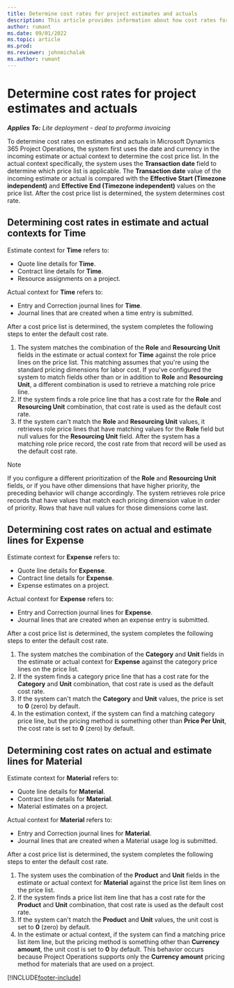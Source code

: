 ```yaml
---
title: Determine cost rates for project estimates and actuals
description: This article provides information about how cost rates for project estimates and actuals are determined.
author: rumant
ms.date: 09/01/2022
ms.topic: article
ms.prod:
ms.reviewer: johnmichalak
ms.author: rumant
---
```


# Determine cost rates for project estimates and actuals

_**Applies To:** Lite deployment - deal to proforma invoicing_

To determine cost rates on estimates and actuals in Microsoft Dynamics 365 Project Operations, the system first uses the date and currency in the incoming estimate or actual context to determine the cost price list. In the actual context specifically, the system uses the **Transaction date** field to determine which price list is applicable. The **Transaction date** value of the incoming estimate or actual is compared with the **Effective Start (Timezone independent)** and **Effective End (Timezone independent)** values on the price list. After the cost price list is determined, the system determines cost rate. 

## Determining cost rates in estimate and actual contexts for Time

Estimate context for **Time** refers to:

- Quote line details for **Time**.
- Contract line details for **Time**.
- Resource assignments on a project.

Actual context for **Time** refers to:

- Entry and Correction journal lines for **Time**.
- Journal lines that are created when a time entry is submitted.

After a cost price list is determined, the system completes the following steps to enter the default cost rate.

1. The system matches the combination of the **Role** and **Resourcing Unit** fields in the estimate or actual context for **Time** against the role price lines on the price list. This matching assumes that you're using the standard pricing dimensions for labor cost. If you've configured the system to match fields other than or in addition to **Role** and **Resourcing Unit**, a different combination is used to retrieve a matching role price line.
1. If the system finds a role price line that has a cost rate for the **Role** and **Resourcing Unit** combination, that cost rate is used as the default cost rate.
1. If the system can't match the **Role** and **Resourcing Unit** values, it retrieves role price lines that have matching values for the **Role** field but null values for the **Resourcing Unit** field. After the system has a matching role price record, the cost rate from that record will be used as the default cost rate.

> [!NOTE]
> If you configure a different prioritization of the **Role** and **Resourcing Unit** fields, or if you have other dimensions that have higher priority, the preceding behavior will change accordingly. The system retrieves role price records that have values that match each pricing dimension value in order of priority. Rows that have null values for those dimensions come last.

## Determining cost rates on actual and estimate lines for Expense

Estimate context for **Expense** refers to:

- Quote line details for **Expense**.
- Contract line details for **Expense**.
- Expense estimates on a project.

Actual context for **Expense** refers to:

- Entry and Correction journal lines for **Expense**.
- Journal lines that are created when an expense entry is submitted.

After a cost price list is determined, the system completes the following steps to enter the default cost rate.

1. The system matches the combination of the **Category** and **Unit** fields in the estimate or actual context for **Expense** against the category price lines on the price list.
1. If the system finds a category price line that has a cost rate for the **Category** and **Unit** combination, that cost rate is used as the default cost rate.
1. If the system can't match the **Category** and **Unit** values, the price is set to **0** (zero) by default.
1. In the estimation context, if the system can find a matching category price line, but the pricing method is something other than **Price Per Unit**, the cost rate is set to **0** (zero) by default.

## Determining cost rates on actual and estimate lines for Material

Estimate context for **Material** refers to:

- Quote line details for **Material**.
- Contract line details for **Material**.
- Material estimates on a project.

Actual context for **Material** refers to:

- Entry and Correction journal lines for **Material**.
- Journal lines that are created when a Material usage log is submitted.

After a cost price list is determined, the system completes the following steps to enter the default cost rate.

1. The system uses the combination of the **Product** and **Unit** fields in the estimate or actual context for **Material** against the price list item lines on the price list.
1. If the system finds a price list item line that has a cost rate for the **Product** and **Unit** combination, that cost rate is used as the default cost rate.
1. If the system can't match the **Product** and **Unit** values, the unit cost is set to **0** (zero) by default.
1. In the estimate or actual context, if the system can find a matching price list item line, but the pricing method is something other than **Currency amount**, the unit cost is set to **0** by default. This behavior occurs because Project Operations supports only the **Currency amount** pricing method for materials that are used on a project.

[!INCLUDE[footer-include](../../includes/footer-banner.md)]

